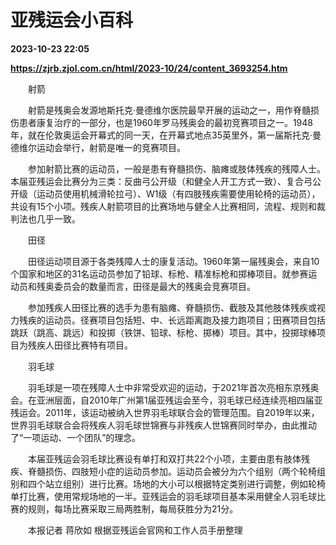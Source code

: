 # 亚残运会小百科

**2023-10-23 22:05**

**https://zjrb.zjol.com.cn/html/2023-10/24/content_3693254.htm**

　　射箭

　　射箭是残奥会发源地斯托克·曼德维尔医院最早开展的运动之一，用作脊髓损伤患者康复治疗的一部分，也是1960年罗马残奥会的最初竞赛项目之一。1948年，就在伦敦奥运会开幕式的同一天，在开幕式地点35英里外，第一届斯托克·曼德维尔运动会举行，射箭是唯一的竞赛项目。

　　参加射箭比赛的运动员，一般是患有脊髓损伤、脑瘫或肢体残疾的残障人士。本届亚残运会比赛分为三类：反曲弓公开级（和健全人开工方式一致）、复合弓公开级（运动员使用机械滑轮拉弓）、W1级（有四肢残疾需要使用轮椅的运动员），共设有15个小项。残疾人射箭项目的比赛场地与健全人比赛相同，流程、规则和裁判法也几乎一致。

　　田径

　　田径运动项目源于各类残障人士的康复活动。1960年第一届残奥会，来自10个国家和地区的31名运动员参加了铅球、标枪、精准标枪和掷棒项目。就参赛运动员和残奥委员会的数量而言，田径是最大的残奥会竞赛项目。

　　参加残疾人田径比赛的选手为患有脑瘫、脊髓损伤、截肢及其他肢体残疾或视力残疾的运动员。径赛项目包括短、中、长远距离跑及接力跑项目；田赛项目包括跳跃（跳高、跳远）和投掷（铁饼、铅球、标枪、掷棒）项目。其中，投掷球棒项目为残疾人田径比赛特有项目。

　　羽毛球

　　羽毛球是一项在残障人士中非常受欢迎的运动，于2021年首次亮相东京残奥会。在亚洲层面，自2010年广州第1届亚残运会至今，羽毛球已经连续亮相四届亚残运会。2011年，该运动被纳入世界羽毛球联合会的管理范围。自2019年以来，世界羽毛球联合会将残疾人羽毛球世锦赛与非残疾人世锦赛同时举办，由此推动了“一项运动、一个团队”的理念。

　　本届亚残运会羽毛球比赛设有单打和双打共22个小项，主要由患有肢体残疾、脊髓损伤、四肢短小症的运动员参加。运动员会被分为六个组别（两个轮椅组别和四个站立组别）进行比赛。场地的大小可以根据特定类别进行调整，例如轮椅单打比赛，使用常规场地的一半。亚残运会的羽毛球项目基本采用健全人羽毛球比赛的规则，每场比赛采取三局两胜制，每局获胜分为21分。

　　本报记者 蒋欣如 根据亚残运会官网和工作人员手册整理